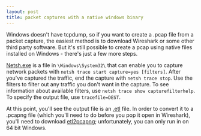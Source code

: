 ```yaml
---
layout: post
title: packet captures with a native windows binary
---
```

Windows doesn't have tcpdump, so if you want to create a .pcap file from a packet capture, the easiest method is to download Wireshark or some other third party software. But it's still possible to create a pcap using native files installed on Windows - there's just a few more steps.

[Netsh.exe](https://learn.microsoft.com/en-us/windows-server/networking/technologies/netsh/netsh-contexts) is a file in `\Windows\System32\` that can enable you to capture network packets with `netsh trace start capture=yes [filters]`. After you've captured the traffic, end the capture with `netsh trace stop`. Use the filters to filter out any traffic you don't want in the capture. To see information about available filters, use `netsh trace show capturefilterhelp`. To specify the output file, use `tracefile=DEST`.

At this point, you'll see the output file is an [.etl](https://learn.microsoft.com/en-us/windows-hardware/drivers/devtest/trace-log) file. In order to convert it to a .pcapng file (which you'll need to do before you pop it open in Wireshark), you'll need to download [etl2pcapng](https://github.com/microsoft/etl2pcapng/); unfortunately, you can only run in on 64 bit Windows.
